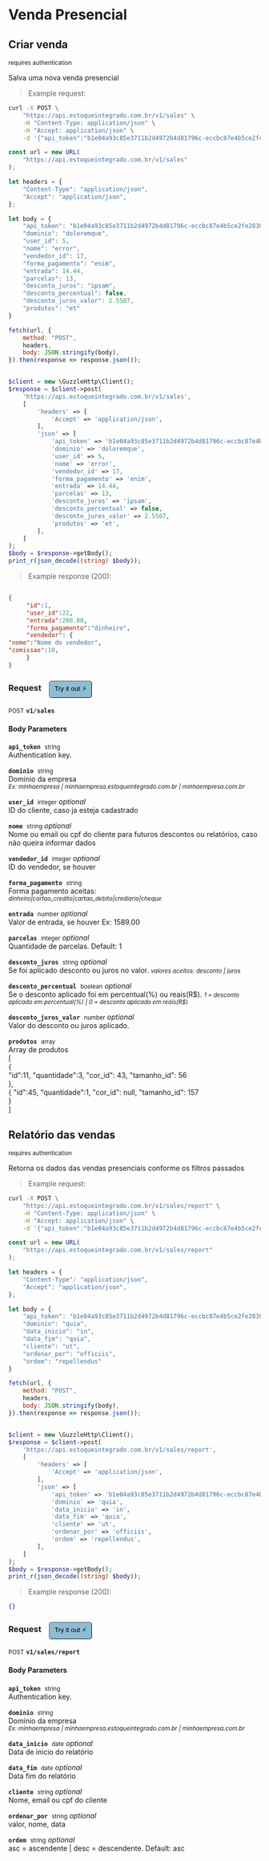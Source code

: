 # Venda Presencial


## Criar venda

<small class="badge badge-darkred">requires authentication</small>

Salva uma nova venda presencial

> Example request:

```bash
curl -X POST \
    "https://api.estoqueintegrado.com.br/v1/sales" \
    -H "Content-Type: application/json" \
    -H "Accept: application/json" \
    -d '{"api_token":"b1e04a93c85e3711b2d4972b4d81796c-eccbc87e4b5ce2fe28308fd9f2a7baf3","dominio":"doloremque","user_id":5,"nome":"error","vendedor_id":17,"forma_pagamento":"enim","entrada":14.44,"parcelas":13,"desconto_juros":"ipsam","desconto_percentual":false,"desconto_juros_valor":2.5507,"produtos":"et"}'

```

```javascript
const url = new URL(
    "https://api.estoqueintegrado.com.br/v1/sales"
);

let headers = {
    "Content-Type": "application/json",
    "Accept": "application/json",
};

let body = {
    "api_token": "b1e04a93c85e3711b2d4972b4d81796c-eccbc87e4b5ce2fe28308fd9f2a7baf3",
    "dominio": "doloremque",
    "user_id": 5,
    "nome": "error",
    "vendedor_id": 17,
    "forma_pagamento": "enim",
    "entrada": 14.44,
    "parcelas": 13,
    "desconto_juros": "ipsam",
    "desconto_percentual": false,
    "desconto_juros_valor": 2.5507,
    "produtos": "et"
}

fetch(url, {
    method: "POST",
    headers,
    body: JSON.stringify(body),
}).then(response => response.json());
```

```php

$client = new \GuzzleHttp\Client();
$response = $client->post(
    'https://api.estoqueintegrado.com.br/v1/sales',
    [
        'headers' => [
            'Accept' => 'application/json',
        ],
        'json' => [
            'api_token' => 'b1e04a93c85e3711b2d4972b4d81796c-eccbc87e4b5ce2fe28308fd9f2a7baf3',
            'dominio' => 'doloremque',
            'user_id' => 5,
            'nome' => 'error',
            'vendedor_id' => 17,
            'forma_pagamento' => 'enim',
            'entrada' => 14.44,
            'parcelas' => 13,
            'desconto_juros' => 'ipsam',
            'desconto_percentual' => false,
            'desconto_juros_valor' => 2.5507,
            'produtos' => 'et',
        ],
    ]
);
$body = $response->getBody();
print_r(json_decode((string) $body));
```


> Example response (200):

```json

{
     "id":1,
     "user_id":22,
     "entrada":200.00,
     "forma_pagamento":"dinheiro",
     "vendedor": {
"nome":"Nome do vendedor",
"comissao":10,
     }
}
```
<div id="execution-results-POSTv1-sales" hidden>
    <blockquote>Received response<span id="execution-response-status-POSTv1-sales"></span>:</blockquote>
    <pre class="json"><code id="execution-response-content-POSTv1-sales"></code></pre>
</div>
<div id="execution-error-POSTv1-sales" hidden>
    <blockquote>Request failed with error:</blockquote>
    <pre><code id="execution-error-message-POSTv1-sales"></code></pre>
</div>
<form id="form-POSTv1-sales" data-method="POST" data-path="v1/sales" data-authed="1" data-hasfiles="0" data-headers='{"Content-Type":"application\/json","Accept":"application\/json"}' onsubmit="event.preventDefault(); executeTryOut('POSTv1-sales', this);">
<h3>
    Request&nbsp;&nbsp;&nbsp;
        <button type="button" style="background-color: #8fbcd4; padding: 5px 10px; border-radius: 5px; border-width: thin;" id="btn-tryout-POSTv1-sales" onclick="tryItOut('POSTv1-sales');">Try it out ⚡</button>
    <button type="button" style="background-color: #c97a7e; padding: 5px 10px; border-radius: 5px; border-width: thin;" id="btn-canceltryout-POSTv1-sales" onclick="cancelTryOut('POSTv1-sales');" hidden>Cancel</button>&nbsp;&nbsp;
    <button type="submit" style="background-color: #6ac174; padding: 5px 10px; border-radius: 5px; border-width: thin;" id="btn-executetryout-POSTv1-sales" hidden>Send Request 💥</button>
    </h3>
<p>
<small class="badge badge-black">POST</small>
 <b><code>v1/sales</code></b>
</p>
<h4 class="fancy-heading-panel"><b>Body Parameters</b></h4>
<p>
<b><code>api_token</code></b>&nbsp;&nbsp;<small>string</small>  &nbsp;
<input type="text" name="api_token" data-endpoint="POSTv1-sales" data-component="body" required  hidden>
<br>
Authentication key.</p>
<p>
<b><code>dominio</code></b>&nbsp;&nbsp;<small>string</small>  &nbsp;
<input type="text" name="dominio" data-endpoint="POSTv1-sales" data-component="body" required  hidden>
<br>
Dominio da empresa <br>
<i><small>Ex: minhaempresa | minhaempresa.estoqueintegrado.com.br | minhaempresa.com.br</i></small></p>
<p>
<b><code>user_id</code></b>&nbsp;&nbsp;<small>integer</small>     <i>optional</i> &nbsp;
<input type="number" name="user_id" data-endpoint="POSTv1-sales" data-component="body"  hidden>
<br>
ID do cliente, caso ja esteja cadastrado</p>
<p>
<b><code>nome</code></b>&nbsp;&nbsp;<small>string</small>     <i>optional</i> &nbsp;
<input type="text" name="nome" data-endpoint="POSTv1-sales" data-component="body"  hidden>
<br>
Nome ou email ou cpf do cliente para futuros descontos ou relatórios, caso não queira informar dados</p>
<p>
<b><code>vendedor_id</code></b>&nbsp;&nbsp;<small>integer</small>     <i>optional</i> &nbsp;
<input type="number" name="vendedor_id" data-endpoint="POSTv1-sales" data-component="body"  hidden>
<br>
ID do vendedor, se houver</p>
<p>
<b><code>forma_pagamento</code></b>&nbsp;&nbsp;<small>string</small>  &nbsp;
<input type="text" name="forma_pagamento" data-endpoint="POSTv1-sales" data-component="body" required  hidden>
<br>
Forma pagamento aceitas: <br>
<i><small>dinheiro|cartao_credito|cartao_debito|crediario|cheque</small></i></p>
<p>
<b><code>entrada</code></b>&nbsp;&nbsp;<small>number</small>     <i>optional</i> &nbsp;
<input type="number" name="entrada" data-endpoint="POSTv1-sales" data-component="body"  hidden>
<br>
Valor de entrada, se houver Ex: 1589.00</p>
<p>
<b><code>parcelas</code></b>&nbsp;&nbsp;<small>integer</small>     <i>optional</i> &nbsp;
<input type="number" name="parcelas" data-endpoint="POSTv1-sales" data-component="body"  hidden>
<br>
Quantidade de parcelas. Default: 1</p>
<p>
<b><code>desconto_juros</code></b>&nbsp;&nbsp;<small>string</small>     <i>optional</i> &nbsp;
<input type="text" name="desconto_juros" data-endpoint="POSTv1-sales" data-component="body"  hidden>
<br>
Se foi aplicado desconto ou juros no valor.
<i><small>valores aceitos: desconto | juros</small></i></p>
<p>
<b><code>desconto_percentual</code></b>&nbsp;&nbsp;<small>boolean</small>     <i>optional</i> &nbsp;
<label data-endpoint="POSTv1-sales" hidden><input type="radio" name="desconto_percentual" value="true" data-endpoint="POSTv1-sales" data-component="body" ><code>true</code></label>
<label data-endpoint="POSTv1-sales" hidden><input type="radio" name="desconto_percentual" value="false" data-endpoint="POSTv1-sales" data-component="body" ><code>false</code></label>
<br>
Se o desconto aplicado foi em percentual(%) ou reais(R$).
<i><small>1 = desconto aplicado em percentual(%) | 0 = desconto aplicado em reais(R$)</small></i></p>
<p>
<b><code>desconto_juros_valor</code></b>&nbsp;&nbsp;<small>number</small>     <i>optional</i> &nbsp;
<input type="number" name="desconto_juros_valor" data-endpoint="POSTv1-sales" data-component="body"  hidden>
<br>
Valor do desconto ou juros aplicado.</p>
<p>
<b><code>produtos</code></b>&nbsp;&nbsp;<small>array</small>  &nbsp;
<input type="text" name="produtos" data-endpoint="POSTv1-sales" data-component="body" required  hidden>
<br>
Array de produtos <br>
[<br>
{<br>
     "id":11,
     "quantidade":3,
     "cor_id": 43,
     "tamanho_id": 56
<br>},
<br>{
     "id":45,
     "quantidade":1,
     "cor_id": null,
     "tamanho_id": 157
<br>}
<br>]</p>

</form>


## Relatório das vendas

<small class="badge badge-darkred">requires authentication</small>

Retorna os dados das vendas presenciais conforme os filtros passados

> Example request:

```bash
curl -X POST \
    "https://api.estoqueintegrado.com.br/v1/sales/report" \
    -H "Content-Type: application/json" \
    -H "Accept: application/json" \
    -d '{"api_token":"b1e04a93c85e3711b2d4972b4d81796c-eccbc87e4b5ce2fe28308fd9f2a7baf3","dominio":"quia","data_inicio":"in","data_fim":"quia","cliente":"ut","ordenar_por":"officiis","ordem":"repellendus"}'

```

```javascript
const url = new URL(
    "https://api.estoqueintegrado.com.br/v1/sales/report"
);

let headers = {
    "Content-Type": "application/json",
    "Accept": "application/json",
};

let body = {
    "api_token": "b1e04a93c85e3711b2d4972b4d81796c-eccbc87e4b5ce2fe28308fd9f2a7baf3",
    "dominio": "quia",
    "data_inicio": "in",
    "data_fim": "quia",
    "cliente": "ut",
    "ordenar_por": "officiis",
    "ordem": "repellendus"
}

fetch(url, {
    method: "POST",
    headers,
    body: JSON.stringify(body),
}).then(response => response.json());
```

```php

$client = new \GuzzleHttp\Client();
$response = $client->post(
    'https://api.estoqueintegrado.com.br/v1/sales/report',
    [
        'headers' => [
            'Accept' => 'application/json',
        ],
        'json' => [
            'api_token' => 'b1e04a93c85e3711b2d4972b4d81796c-eccbc87e4b5ce2fe28308fd9f2a7baf3',
            'dominio' => 'quia',
            'data_inicio' => 'in',
            'data_fim' => 'quia',
            'cliente' => 'ut',
            'ordenar_por' => 'officiis',
            'ordem' => 'repellendus',
        ],
    ]
);
$body = $response->getBody();
print_r(json_decode((string) $body));
```


> Example response (200):

```json
{}
```
<div id="execution-results-POSTv1-sales-report" hidden>
    <blockquote>Received response<span id="execution-response-status-POSTv1-sales-report"></span>:</blockquote>
    <pre class="json"><code id="execution-response-content-POSTv1-sales-report"></code></pre>
</div>
<div id="execution-error-POSTv1-sales-report" hidden>
    <blockquote>Request failed with error:</blockquote>
    <pre><code id="execution-error-message-POSTv1-sales-report"></code></pre>
</div>
<form id="form-POSTv1-sales-report" data-method="POST" data-path="v1/sales/report" data-authed="1" data-hasfiles="0" data-headers='{"Content-Type":"application\/json","Accept":"application\/json"}' onsubmit="event.preventDefault(); executeTryOut('POSTv1-sales-report', this);">
<h3>
    Request&nbsp;&nbsp;&nbsp;
        <button type="button" style="background-color: #8fbcd4; padding: 5px 10px; border-radius: 5px; border-width: thin;" id="btn-tryout-POSTv1-sales-report" onclick="tryItOut('POSTv1-sales-report');">Try it out ⚡</button>
    <button type="button" style="background-color: #c97a7e; padding: 5px 10px; border-radius: 5px; border-width: thin;" id="btn-canceltryout-POSTv1-sales-report" onclick="cancelTryOut('POSTv1-sales-report');" hidden>Cancel</button>&nbsp;&nbsp;
    <button type="submit" style="background-color: #6ac174; padding: 5px 10px; border-radius: 5px; border-width: thin;" id="btn-executetryout-POSTv1-sales-report" hidden>Send Request 💥</button>
    </h3>
<p>
<small class="badge badge-black">POST</small>
 <b><code>v1/sales/report</code></b>
</p>
<h4 class="fancy-heading-panel"><b>Body Parameters</b></h4>
<p>
<b><code>api_token</code></b>&nbsp;&nbsp;<small>string</small>  &nbsp;
<input type="text" name="api_token" data-endpoint="POSTv1-sales-report" data-component="body" required  hidden>
<br>
Authentication key.</p>
<p>
<b><code>dominio</code></b>&nbsp;&nbsp;<small>string</small>  &nbsp;
<input type="text" name="dominio" data-endpoint="POSTv1-sales-report" data-component="body" required  hidden>
<br>
Dominio da empresa <br>
<i><small>Ex: minhaempresa | minhaempresa.estoqueintegrado.com.br | minhaempresa.com.br</i></small></p>
<p>
<b><code>data_inicio</code></b>&nbsp;&nbsp;<small>date</small>     <i>optional</i> &nbsp;
<input type="text" name="data_inicio" data-endpoint="POSTv1-sales-report" data-component="body"  hidden>
<br>
Data de inicio do relatório</p>
<p>
<b><code>data_fim</code></b>&nbsp;&nbsp;<small>date</small>     <i>optional</i> &nbsp;
<input type="text" name="data_fim" data-endpoint="POSTv1-sales-report" data-component="body"  hidden>
<br>
Data fim do relatório</p>
<p>
<b><code>cliente</code></b>&nbsp;&nbsp;<small>string</small>     <i>optional</i> &nbsp;
<input type="text" name="cliente" data-endpoint="POSTv1-sales-report" data-component="body"  hidden>
<br>
Nome, email ou cpf do cliente</p>
<p>
<b><code>ordenar_por</code></b>&nbsp;&nbsp;<small>string</small>     <i>optional</i> &nbsp;
<input type="text" name="ordenar_por" data-endpoint="POSTv1-sales-report" data-component="body"  hidden>
<br>
valor, nome, data</p>
<p>
<b><code>ordem</code></b>&nbsp;&nbsp;<small>string</small>     <i>optional</i> &nbsp;
<input type="text" name="ordem" data-endpoint="POSTv1-sales-report" data-component="body"  hidden>
<br>
asc = ascendente | desc = descendente. Default: asc</p>

</form>



